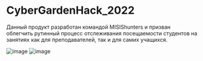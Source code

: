 # CyberGardenHack_2022
Данный продукт разработан командой MISIShunters и призван облегчить рутинный процесс отслеживания посещаемости студентов на занятиях как для преподавателей, так и для самих учащихся.

![image](https://user-images.githubusercontent.com/92402616/204133835-cb625531-af06-4d3b-b30c-f5dcbc032300.png)
![image](https://user-images.githubusercontent.com/92402616/204133843-6cad2442-977a-411a-81fa-60924d5b61ce.png)
